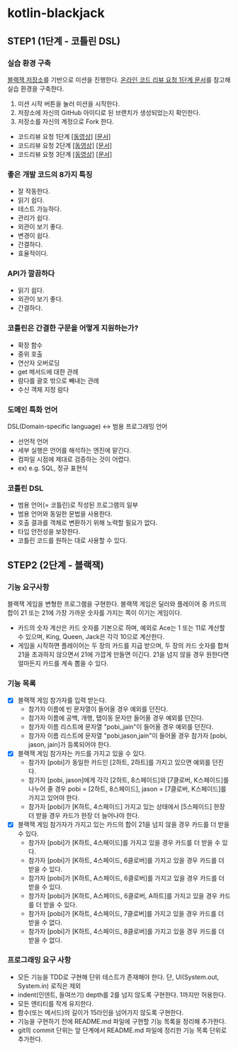 # kotlin-blackjack

## STEP1 (1단계 - 코틀린 DSL)
### 실습 환경 구축
[블랙잭 저장소](https://github.com/next-step/kotlin-blackjack)를 기반으로 미션을 진행한다. [온라인 코드 리뷰 요청 1단계 문서](https://github.com/next-step/nextstep-docs/blob/master/codereview/review-step1.md)를 참고해 실습 환경을 구축한다.
1. 미션 시작 버튼을 눌러 미션을 시작한다.
2. 저장소에 자신의 GitHub 아이디로 된 브랜치가 생성되었는지 확인한다.
3. 저장소를 자신의 계정으로 Fork 한다.


- 코드리뷰 요청 1단계 [[동영상]](https://www.youtube.com/watch?v=YkgBUt7zG5k) [[문서]](https://github.com/next-step/nextstep-docs/blob/master/codereview/review-step1.md)
- 코드리뷰 요청 2단계 [[동영상]](https://www.youtube.com/watch?v=HnTdFJd0PtU) [[문서]](https://github.com/next-step/nextstep-docs/blob/master/codereview/review-step2.md)
- 코드리뷰 요청 3단계 [[동영상]](https://www.youtube.com/watch?v=fzrT3eoecUw) [[문서]](https://github.com/next-step/nextstep-docs/blob/master/codereview/review-step3.md)

### 좋은 개발 코드의 8가지 특징
- 잘 작동한다.
- 읽기 쉽다.
- 테스트 가능하다.
- 관리가 쉽다.
- 외관이 보기 좋다.
- 변경이 쉽다.
- 간결하다.
- 효율적이다.

### API가 깔끔하다
- 읽기 쉽다.
- 외관이 보기 좋다.
- 간결하다.

### 코틀린은 간결한 구문을 어떻게 지원하는가?
- 확장 함수
- 중위 호출
- 연산자 오버로딩 
- get 메서드에 대한 관례 
- 람다를 괄호 밖으로 빼내는 관례
- 수신 객체 지정 람다

### 도메인 특화 언어
DSL(Domain-specific language) ↔ 범용 프로그래밍 언어

- 선언적 언어
- 세부 실행은 언어를 해석하는 엔진에 맡긴다.
- 컴파일 시점에 제대로 검증하는 것이 어렵다.
- ex) e.g. SQL, 정규 표현식

### 코틀린 DSL
- 범용 언어(= 코틀린)로 작성된 프로그램의 일부
- 범용 언어와 동일한 문법을 사용한다.
- 호출 결과를 객체로 변환하기 위해 노력할 필요가 없다.
- 타입 안전성을 보장한다.
- 코틀린 코드를 원하는 대로 사용할 수 있다.


## STEP2 (2단계 - 블랙잭)
### 기능 요구사항
블랙잭 게임을 변형한 프로그램을 구현한다. 블랙잭 게임은 딜러와 플레이어 중 카드의 합이 21 또는 21에 가장 가까운 숫자를 가지는 쪽이 이기는 게임이다.
- 카드의 숫자 계산은 카드 숫자를 기본으로 하며, 예외로 Ace는 1 또는 11로 계산할 수 있으며, King, Queen, Jack은 각각 10으로 계산한다.
- 게임을 시작하면 플레이어는 두 장의 카드를 지급 받으며, 두 장의 카드 숫자를 합쳐 21을 초과하지 않으면서 21에 가깝게 만들면 이긴다. 21을 넘지 않을 경우 원한다면 얼마든지 카드를 계속 뽑을 수 있다.

### 기능 목록
- [x] 블랙잭 게임 참가자를 입력 받는다.
  - 참가자 이름에 빈 문자열이 들어올 경우 예외를 던진다.
  - 참가자 이름에 공백, 개행, 탭이동 문자만 들어올 경우 예외를 던진다.
  - 참가자 이름 리스트에 문자열 "pobi,,jain"이 들어올 경우 예외를 던진다.
  - 참가자 이름 리스트에 문자열 "pobi,jason,jain"이 들어올 경우 참가자 [pobi, jason, jain]가 등록되어야 한다.
- [x] 블랙잭 게임 참가자는 카드를 가지고 있을 수 있다.
  - 참가자 [pobi]가 동일한 카드인 [2하트, 2하트]를 가지고 있으면 예외를 던진다.
  - 참가자 [pobi, jason]에게 각각 [2하트, 8스페이드]와 [7클로버, K스페이드]를 나누어 줄 경우 pobi = [2하트, 8스페이드], jason = [7클로버, K스페이드]를 가지고 있어야 한다.
  - 참가자 [pobi]가 [K하트, 4스페이드] 가지고 있는 상태에서 [5스페이드] 한장 더 받을 경우 카드가 한장 더 늘어나야 한다.
- [x] 블랙잭 게임 참가자가 가지고 있는 카드의 합이 21을 넘지 않을 경우 카드를 더 받을 수 있다.
  - 참가자 [pobi]가 [K하트, 4스페이드]를 가지고 있을 경우 카드를 더 받을 수 있다.
  - 참가자 [pobi]가 [K하트, 4스페이드, 6클로버]를 가지고 있을 경우 카드를 더 받을 수 있다.
  - 참가자 [pobi]가 [K하트, A스페이드, 6클로버]를 가지고 있을 경우 카드를 더 받을 수 있다.
  - 참가자 [pobi]가 [K하트, A스페이드, 6클로버, A하트]를 가지고 있을 경우 카드를 더 받을 수 있다.
  - 참가자 [pobi]가 [K하트, 4스페이드, 7클로버]를 가지고 있을 경우 카드를 더 받을 수 없다.
  - 참가자 [pobi]가 [K하트, 4스페이드, 8클로버]를 가지고 있을 경우 카드를 더 받을 수 없다.

### 프로그래밍 요구 사항
- 모든 기능을 TDD로 구현해 단위 테스트가 존재해야 한다. 단, UI(System.out, System.in) 로직은 제외
- indent(인덴트, 들여쓰기) depth를 2를 넘지 않도록 구현한다. 1까지만 허용한다.
- 모든 엔티티를 작게 유지한다.
- 함수(또는 메서드)의 길이가 15라인을 넘어가지 않도록 구현한다.
- 기능을 구현하기 전에 README.md 파일에 구현할 기능 목록을 정리해 추가한다.
- git의 commit 단위는 앞 단계에서 README.md 파일에 정리한 기능 목록 단위로 추가한다.
